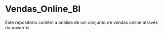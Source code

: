 # Vendas_Online_BI
Este repositório contém a análise de um conjunto de vendas online através do power bi. 
